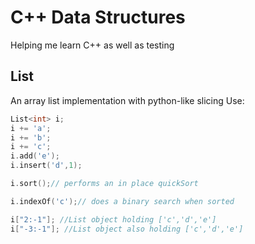 # C++ Data Structures
Helping me learn C++ as well as testing

## List
An array list implementation with python-like slicing
Use:
```c
List<int> i;
i += 'a';
i += 'b';
i += 'c';
i.add('e');
i.insert('d',1);

i.sort();// performs an in place quickSort

i.indexOf('c');// does a binary search when sorted

i["2:-1"]; //List object holding ['c','d','e']
i["-3:-1"]; //List object also holding ['c','d','e']
```
